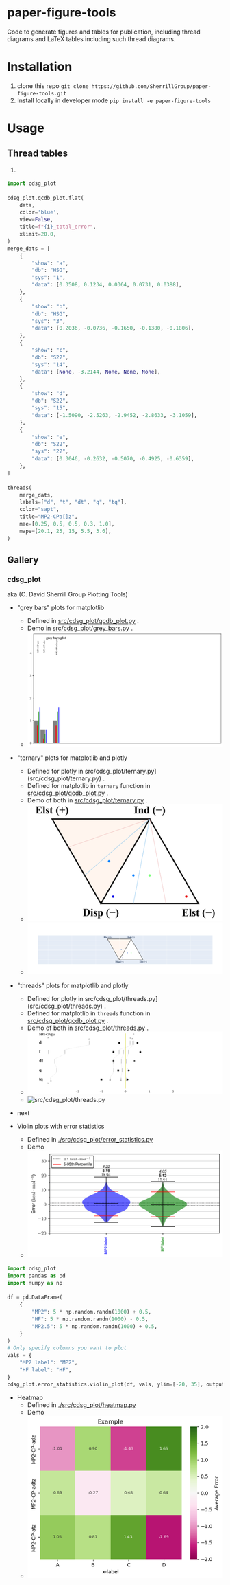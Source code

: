 # paper-figure-tools
Code to generate figures and tables for publication,
including thread diagrams and LaTeX tables including
such thread diagrams.

# Installation
1. clone this repo `git clone https://github.com/SherrillGroup/paper-figure-tools.git`
2. Install locally in developer mode `pip install -e paper-figure-tools`

# Usage
## Thread tables
1.
```python
import cdsg_plot

cdsg_plot.qcdb_plot.flat(
    data,
    color='blue',
    view=False,
    title=f"{i}_total_error",
    xlimit=20.0,
)
merge_dats = [
    {
        "show": "a",
        "db": "HSG",
        "sys": "1",
        "data": [0.3508, 0.1234, 0.0364, 0.0731, 0.0388],
    },
    {
        "show": "b",
        "db": "HSG",
        "sys": "3",
        "data": [0.2036, -0.0736, -0.1650, -0.1380, -0.1806],
    },
    {
        "show": "c",
        "db": "S22",
        "sys": "14",
        "data": [None, -3.2144, None, None, None],
    },
    {
        "show": "d",
        "db": "S22",
        "sys": "15",
        "data": [-1.5090, -2.5263, -2.9452, -2.8633, -3.1059],
    },
    {
        "show": "e",
        "db": "S22",
        "sys": "22",
        "data": [0.3046, -0.2632, -0.5070, -0.4925, -0.6359],
    },
]

threads(
    merge_dats,
    labels=["d", "t", "dt", "q", "tq"],
    color="sapt",
    title="MP2-CPa[]z",
    mae=[0.25, 0.5, 0.5, 0.3, 1.0],
    mape=[20.1, 25, 15, 5.5, 3.6],
)
```

## Gallery

### cdsg_plot

aka (C. David Sherrill Group Plotting Tools)

* "grey bars" plots for matplotlib
  - Defined in [src/cdsg_plot/qcdb_plot.py](src/cdsg_plot/qcdb_plot.py) .
  - Demo in [src/cdsg_plot/grey_bars.py](src/cdsg_plot/grey_bars.py) .
  - ![src/cdsg_plot/bar.py](gallery/bar_grey_bars_plot_2ecf221b26493d61cc355adb67b152091f398a10.png)

* "ternary" plots for matplotlib and plotly
  - Defined for plotly in src/cdsg_plot/ternary.py](src/cdsg_plot/ternary.py) .
  - Defined for matplotlib in `ternary` function in [src/cdsg_plot/qcdb_plot.py](src/cdsg_plot/qcdb_plot.py) .
  - Demo of both in [src/cdsg_plot/ternary.py](src/cdsg_plot/ternary.py) .
  - ![src/cdsg_plot/ternary.py](gallery/tern__lbld_e1dc9bf07c4e17794d7a0ac684255a96dcee50ff.png)
  - ![src/cdsg_plot/ternary.py](gallery/tern__plotly.png)

* "threads" plots for matplotlib and plotly
  - Defined for plotly in src/cdsg_plot/threads.py](src/cdsg_plot/threads.py) .
  - Defined for matplotlib in `threads` function in [src/cdsg_plot/qcdb_plot.py](src/cdsg_plot/qcdb_plot.py) .
  - Demo of both in [src/cdsg_plot/threads.py](src/cdsg_plot/threads.py) .
  - ![src/cdsg_plot/threads.py](gallery/thread_MP2-CPa[]z_lbld_2a8576a88f8188ad266905b35e03abefebdf8d3b.png)
  - ![src/cdsg_plot/threads.py](gallery/threads__plotly.png)

* next

* Violin plots with error statistics
  - Defined in [./src/cdsg_plot/error_statistics.py](./src/cdsg_plot/error_statistics.py)
  - Demo 
  - ![./gallery/example_violin.png](./gallery/example_violin.png)
```python
import cdsg_plot
import pandas as pd
import numpy as np

df = pd.DataFrame(
    {
        "MP2": 5 * np.random.randn(1000) + 0.5,
        "HF": 5 * np.random.randn(1000) - 0.5,
        "MP2.5": 5 * np.random.randn(1000) + 0.5,
    }
)
# Only specify columns you want to plot
vals = {
    "MP2 label": "MP2",
    "HF label": "HF",
}
cdsg_plot.error_statistics.violin_plot(df, vals, ylim=[-20, 35], output_filename="example.png")
```

* Heatmap
  - Defined in [./src/cdsg_plot/heatmap.py](./src/cdsg_plot/heatmap.py)
  - Demo 
  - ![./gallery/heatmap.png](./gallery/heatmap.png)
